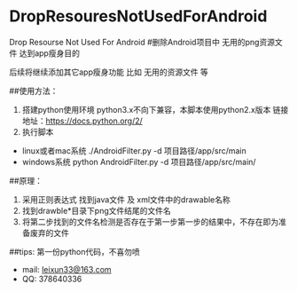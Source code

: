 # DropResouresNotUsedForAndroid
Drop Resourse Not Used For Android
#删除Android项目中 无用的png资源文件 达到app瘦身目的

后续将继续添加其它app瘦身功能
比如 无用的资源文件 等

##使用方法：
1. 搭建python使用环境 
python3.x不向下兼容，本脚本使用python2.x版本
链接地址：https://docs.python.org/2/
2. 执行脚本 
- linux或者mac系统
./AndroidFilter.py -d 项目路径/app/src/main
- windows系统
python AndroidFilter.py -d 项目路径/app/src/main/

##原理：
1. 采用正则表达式 找到java文件 及 xml文件中的drawable名称
2. 找到drawble*目录下png文件结尾的文件名
3. 将第二步找到的文件名检测是否存在于第一步第一步的结果中，不存在即为准备废弃的文件

##tips:
第一份python代码，不喜勿喷

- mail: leixun33@163.com
- QQ: 378640336
